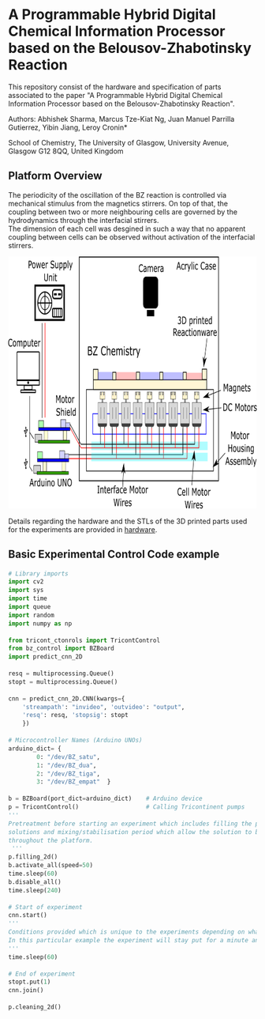 # A Programmable Hybrid Digital Chemical Information Processor based on the Belousov-Zhabotinsky Reaction

This repository consist of the hardware and specification of parts associated to the paper "A Programmable Hybrid Digital Chemical Information Processor based on the Belousov-Zhabotinsky Reaction".

Authors: Abhishek Sharma, Marcus Tze-Kiat Ng, Juan Manuel Parrilla Gutierrez, Yibin Jiang, Leroy Cronin*

School of Chemistry, The University of Glasgow, University Avenue, Glasgow G12 8QQ, United Kingdom


## Platform Overview
The periodicity of the oscillation of the BZ reaction is controlled via mechanical stimulus from the magnetics stirrers. On top of that, the coupling between two or more neighbouring cells are governed by the hydrodynamics through the interfacial stirrers.<br/>
The dimension of each cell was desgined in such a way that no apparent coupling between cells can be observed without activation of the interfacial stirrers.
<p align="center">
  <img width="788" height="510" src="https://github.com/croningp/BZComputation/blob/master/media/BZ_Platform.png">

Details regarding the hardware and the STLs of the 3D printed parts used for the experiments are provided in [hardware](https://github.com/croningp/BZComputation/blob/master/hardware/hardware.md).

## Basic Experimental Control Code example
```python
# Library imports
import cv2
import sys
import time
import queue
import random
import numpy as np

from tricont_ctonrols import TricontControl
from bz_control import BZBoard
import predict_cnn_2D

resq = multiprocessing.Queue()
stopt = multiprocessing.Queue()

cnn = predict_cnn_2D.CNN(kwargs={
	'streampath': "invideo", 'outvideo': "output",
	'resq': resq, 'stopsig': stopt
	})

# Microcontroller Names (Arduino UNOs)
arduino_dict= {         
		0: "/dev/BZ_satu",
		1: "/dev/BZ_dua",
		2: "/dev/BZ_tiga",
		3: "/dev/BZ_empat"  }

b = BZBoard(port_dict=arduino_dict)    # Arduino device
p = TricontControl()                   # Calling Tricontinent pumps 
'''
Pretreatment before starting an experiment which includes filling the platform with the BZ
solutions and mixing/stabilisation period which allow the solution to be spread evenly 
throughout the platform.
 '''
p.filling_2d()
b.activate_all(speed=50)
time.sleep(60)
b.disable_all()
time.sleep(240)

# Start of experiment
cnn.start()
'''
Conditions provided which is unique to the experiments depending on what is required.
In this particular example the experiment will stay put for a minute and terminate the experiment.
'''
time.sleep(60)

# End of experiment
stopt.put(1)
cnn.join()
	
p.cleaning_2d()
```

